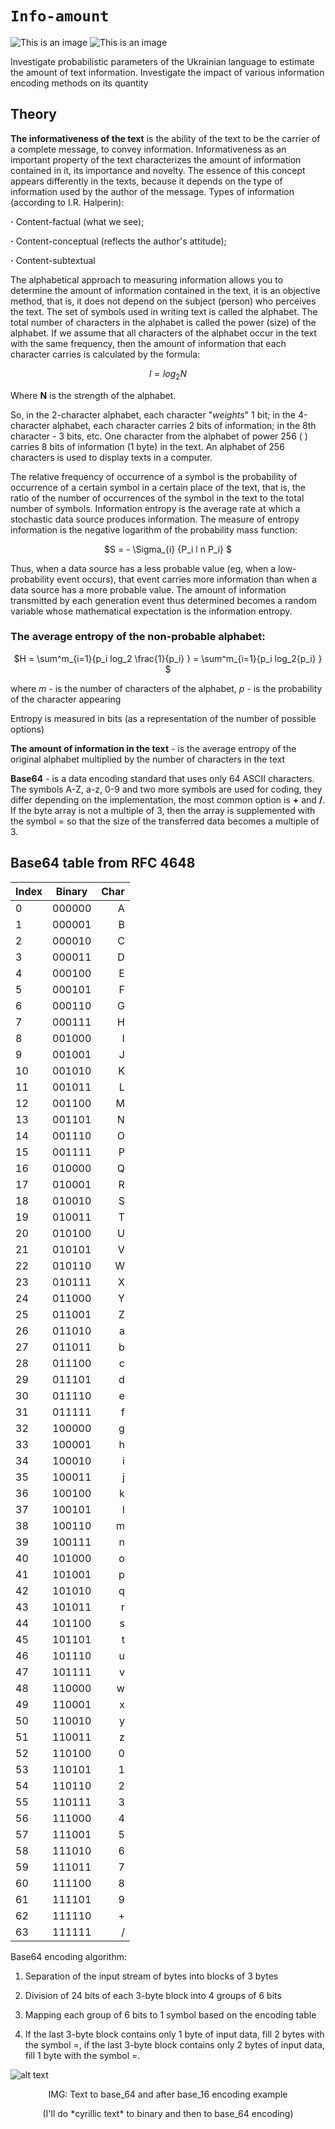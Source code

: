 # `Info-amount`

![This is an image](https://img.shields.io/badge/Python-100%25-orange)
![This is an image](https://img.shields.io/badge/version-0.3-lightblue)

Investigate probabilistic parameters of the Ukrainian language to estimate the amount of text information. Investigate the impact of various information encoding methods on its quantity

## Theory

**The informativeness of the text** is the ability of the text to be the carrier of a complete message, to convey information. Informativeness as an important property of the text characterizes the amount of information contained in it, its importance and novelty. The essence of this concept appears differently in the texts, because it depends on the type of information used by the author of the message.
Types of information (according to I.R. Halperin):

  **·** Content-factual (what we see);

  **·** Content-conceptual (reflects the author's attitude);

  **·** Content-subtextual

The alphabetical approach to measuring information allows you to determine the amount of information contained in the text, it is an objective method, that is, it does not depend on the subject (person) who perceives the text. The set of symbols used in writing text is called the alphabet. The total number of characters in the alphabet is called the power (size) of the alphabet. If we assume that all characters of the alphabet occur in the text with the same frequency, then the amount of information that each character carries is calculated by the formula:<p align="center">$l = log_2 N$</p>
Where **N** is the strength of the alphabet.

So, in the 2-character alphabet, each character "*weights*" 1 bit; in the 4-character alphabet, each character carries 2 bits of information; in the 8th character - 3 bits, etc. One character from the alphabet of power 256 ( ) carries 8 bits of information (1 byte) in the text. An alphabet of 256 characters is used to display texts in a computer.


The relative frequency of occurrence of a symbol is the probability of occurrence of a certain symbol in a certain place of the text, that is, the ratio of the number of occurrences of the symbol in the text to the total number of symbols.
Information entropy is the average rate at which a stochastic data source produces information. The measure of entropy information is the negative logarithm of the probability mass function:

<p align="center">$S = - \Sigma_{i} {P_i l n P_i} $</p>

Thus, when a data source has a less probable value (eg, when a low-probability event occurs), that event carries more information than when a data source has a more probable value. The amount of information transmitted by each generation event thus determined becomes a random variable whose mathematical expectation is the information entropy.
### The average entropy of the non-probable alphabet:
<p align="center">$H = \sum^m_{i=1}{p_i log_2 \frac{1}{p_i} } = \sum^m_{i=1}{p_i log_2{p_i} } $</p>

where *m* - is the number of characters of the alphabet, *p* - is the probability of the character appearing


Entropy is measured in bits (as a representation of the number of possible options)

**The amount of information in the text** - is the average entropy of the original alphabet multiplied by the number of characters in the text

**Base64** - is a data encoding standard that uses only 64 ASCII characters. The symbols A-Z, a-z, 0-9 and two more symbols are used for coding, they differ depending on the implementation, the most common option is **+** and **/**. If the byte array is not a multiple of 3, then the array is supplemented with the symbol = so that the size of the transferred data becomes a multiple of 3.

## Base64 table from RFC 4648

| Index | Binary | Char | 
| :---         |     :---:      |          ---: |
| 0   | 000000     | A    |
| 1     | 000001       | B      |
| 2   | 000010     | C    |
| 3     | 000011       | D      |
| 4   | 000100     | E    |
| 5     | 000101       | F      |
| 6   | 000110     | G    |
| 7     | 000111       | H      |
| 8   | 001000     | I    |
| 9     | 001001       | J      |
| 10   | 001010     | K    |
| 11     | 001011       | L      |
| 12   | 001100     | M    |
| 13     | 001101       | N      |
| 14   | 001110     | O    |
| 15     | 001111       | P      |
| 16   | 010000     | Q    |
| 17     | 010001       | R      |
| 18   | 010010     | S    |
| 19     | 010011       | T      |
| 20   | 010100     | U    |
| 21     | 010101       | V      |
| 22   | 010110     | W    |
| 23     | 010111       | X      |
| 24   | 011000     | Y    |
| 25     | 011001       | Z      |
| 26   | 011010     | a    |
| 27     | 011011       | b      |
| 28   | 011100     | c    |
| 29    | 011101       | d      |
| 30   | 011110     | e    |
| 31     | 011111       | f      |
| 32   | 100000     | g    |
| 33     | 100001       | h      |
| 34   | 100010     | i    |
| 35     | 100011       | j      |
| 36   | 100100     | k    |
| 37     | 100101       | l      |
| 38   | 100110     | m    |
| 39     | 100111       | n      |
| 40   | 101000     | o    |
| 41     | 101001       | p      |
| 42   | 101010     | q    |
| 43     | 101011       | r      |
| 44   | 101100     | s    |
| 45     | 101101       | t      |
| 46   | 101110     | u    |
| 47     | 101111       | v      |
| 48   | 110000     | w    |
| 49     | 110001       | x      |
| 50   | 110010     | y    |
| 51     | 110011       | z      |
| 52   | 110100     | 0    |
| 53     | 110101       | 1      |
| 54     | 110110       | 2      |
| 55   | 110111     | 3    |
| 56     | 111000       | 4      |
| 57   | 111001     | 5    |
| 58     | 111010       | 6      |
| 59   | 111011     | 7    |
| 60     | 111100       | 8      |
| 61     | 111101       | 9      |
| 62   | 111110     | +    |
| 63     | 111111       | /      |

Base64 encoding algorithm:

1. Separation of the input stream of bytes into blocks of 3 bytes

2.  Division of 24 bits of each 3-byte block into 4 groups of 6 bits
 
3. Mapping each group of 6 bits to 1 symbol based on the encoding table
 
4. If the last 3-byte block contains only 1 byte of input data, fill 2 bytes with the symbol =, if the last 3-byte block contains only 2 bytes of input data, fill 1 byte with the symbol =.

![alt text](https://www.101computing.net/wp/wp-content/uploads/cryptography-base64-hexadecimal.png)

<p align="center">IMG: Text to base_64 and after base_16 encoding example</p>
<p align="center">(I'll do *cyrillic text* to binary and then to base_64 encoding)</p>